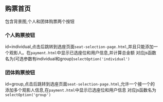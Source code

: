 ## 购票首页
包含背景图,个人和团体购票两个按钮
### 个人购票按钮
id=individual,点击后跳转到选座页面```seat-selection-page.html```,并且只能添加一个观影人。在```payment.html```中显示已选座位和用户信息,并计算总金额
对应js函数名为(可选参数有individual和group)```selectOption('individual')```
### 团体购票按钮
id=group,点击后跳转到选座页面```seat-selection-page.html```,允许一个接一个的添加多个观影人信息,在```payment.html```中显示已选座位和用户信息
对应js函数名为```selectOption('group')```